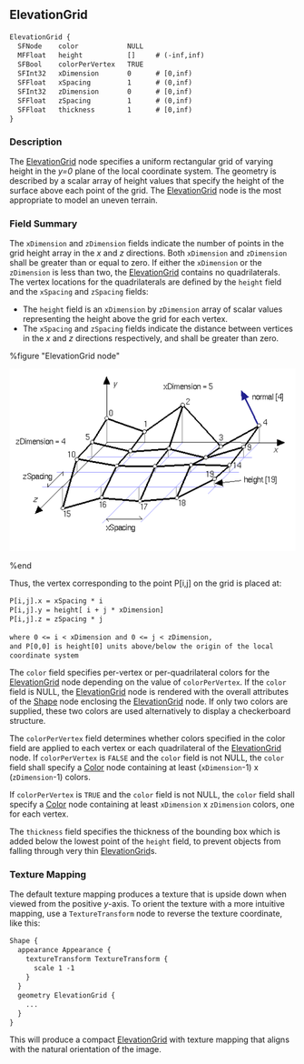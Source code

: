## ElevationGrid

```
ElevationGrid {
  SFNode    color            NULL
  MFFloat   height           []     # (-inf,inf)
  SFBool    colorPerVertex   TRUE
  SFInt32   xDimension       0      # [0,inf)
  SFFloat   xSpacing         1      # (0,inf)
  SFInt32   zDimension       0      # [0,inf)
  SFFloat   zSpacing         1      # (0,inf)
  SFFloat   thickness        1      # [0,inf)
}
```

### Description

The [ElevationGrid](#elevationgrid) node specifies a uniform rectangular grid of
varying height in the *y=0* plane of the local coordinate system. The geometry
is described by a scalar array of height values that specify the height of the
surface above each point of the grid. The [ElevationGrid](#elevationgrid) node
is the most appropriate to model an uneven terrain.

### Field Summary

The `xDimension` and `zDimension` fields indicate the number of points in the
grid height array in the *x* and *z* directions. Both `xDimension` and
`zDimension` shall be greater than or equal to zero. If either the `xDimension`
or the `zDimension` is less than two, the [ElevationGrid](#elevationgrid)
contains no quadrilaterals. The vertex locations for the quadrilaterals are
defined by the `height` field and the `xSpacing` and `zSpacing` fields:

- The `height` field is an `xDimension` by `zDimension` array of scalar values
representing the height above the grid for each vertex.
- The `xSpacing` and `zSpacing` fields indicate the distance between vertices in
the *x* and *z* directions respectively, and shall be greater than zero.

%figure "ElevationGrid node"

![elevation_grid.png](images/elevation_grid.png)

%end

Thus, the vertex corresponding to the point P[i,j] on the grid is placed at:

```
P[i,j].x = xSpacing * i
P[i,j].y = height[ i + j * xDimension]
P[i,j].z = zSpacing * j

where 0 <= i < xDimension and 0 <= j < zDimension,
and P[0,0] is height[0] units above/below the origin of the local
coordinate system
```

The `color` field specifies per-vertex or per-quadrilateral colors for the
[ElevationGrid](#elevationgrid) node depending on the value of `colorPerVertex`.
If the `color` field is NULL, the [ElevationGrid](#elevationgrid) node is
rendered with the overall attributes of the [Shape](shape.md) node enclosing the
[ElevationGrid](#elevationgrid) node. If only two colors are supplied, these two
colors are used alternatively to display a checkerboard structure.

The `colorPerVertex` field determines whether colors specified in the color
field are applied to each vertex or each quadrilateral of the
[ElevationGrid](#elevationgrid) node. If `colorPerVertex` is `FALSE` and the
`color` field is not NULL, the `color` field shall specify a [Color](color.md)
node containing at least (`xDimension`-1) x (`zDimension`-1) colors.

If `colorPerVertex` is `TRUE` and the `color` field is not NULL, the `color`
field shall specify a [Color](color.md) node containing at least `xDimension` x
`zDimension` colors, one for each vertex.

The `thickness` field specifies the thickness of the bounding box which is added
below the lowest point of the `height` field, to prevent objects from falling
through very thin [ElevationGrid](#elevationgrid)s.

### Texture Mapping

The default texture mapping produces a texture that is upside down when viewed
from the positive *y*-axis. To orient the texture with a more intuitive mapping,
use a `TextureTransform` node to reverse the texture coordinate, like this:

```
Shape {
  appearance Appearance {
    textureTransform TextureTransform {
      scale 1 -1
    }
  }
  geometry ElevationGrid {
    ...
  }
}
```

This will produce a compact [ElevationGrid](#elevationgrid) with texture mapping
that aligns with the natural orientation of the image.

